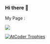 ### Hi there 👋

My Page : <!-- https://fool-luckyrat.ssl-lolipop.jp/ -->


<img src="https://github-readme-stats.vercel.app/api?username=luckylat&count_private=true&show_icons=true&theme=graywhite">

[![AtCoder Trophies](https://atcoder-trophies.vercel.app/api/v1/atcoder?username=CleyL)](https://github.com/KATO-Hiro/AtCoderTrophies)


<!--
**luckylat/luckylat** is a ✨ _special_ ✨ repository because its `README.md` (this file) appears on your GitHub profile.

Here are some ideas to get you started:

- 🔭 I’m currently working on ...
- 🌱 I’m currently learning ...
- 👯 I’m looking to collaborate on ...
- 🤔 I’m looking for help with ...
- 💬 Ask me about ...
- 📫 How to reach me: ...
- 😄 Pronouns: ...
- ⚡ Fun fact: ...
-->
